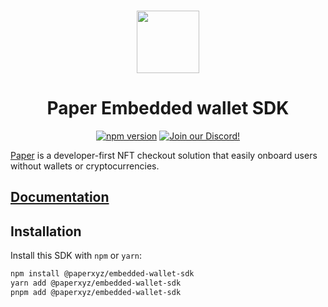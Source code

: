 <p align="center">
    <br />
    <a href="https://paper.xyz"><img src="./assets/paper-logo.svg" width="100" alt=""/></a>
    <br />
</p>
<h1 align="center">Paper Embedded wallet SDK</h1>
<p align="center">
    <a href="https://www.npmjs.com/package/@paperxyz/embedded-wallet-sdk"><img src="https://img.shields.io/github/package-json/v/paperxyz/embedded-wallet-sdk?color=red&label=npm&logo=npm" alt="npm version"/></a>
    <a href="https://discord.gg/mnUa29J2Fp"><img alt="Join our Discord!" src="https://img.shields.io/discord/936354866358546453.svg?color=7289da&label=discord&logo=discord&style=flat"/></a>
</p>

[Paper](https://paper.xyz) is a developer-first NFT checkout solution that
easily onboard users without wallets or cryptocurrencies.

## [Documentation](https://docs.paper.xyz/docs/embedded-wallets-service-overview)

## Installation

Install this SDK with `npm` or `yarn`:

```sh
npm install @paperxyz/embedded-wallet-sdk
yarn add @paperxyz/embedded-wallet-sdk
pnpm add @paperxyz/embedded-wallet-sdk
```
